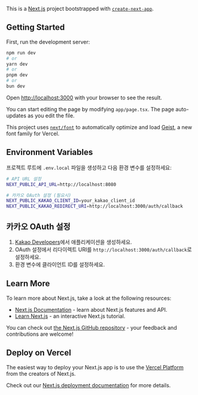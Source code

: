 This is a [Next.js](https://nextjs.org) project bootstrapped with [`create-next-app`](https://nextjs.org/docs/app/api-reference/cli/create-next-app).

## Getting Started

First, run the development server:

```bash
npm run dev
# or
yarn dev
# or
pnpm dev
# or
bun dev
```

Open [http://localhost:3000](http://localhost:3000) with your browser to see the result.

You can start editing the page by modifying `app/page.tsx`. The page auto-updates as you edit the file.

This project uses [`next/font`](https://nextjs.org/docs/app/building-your-application/optimizing/fonts) to automatically optimize and load [Geist](https://vercel.com/font), a new font family for Vercel.

## Environment Variables

프로젝트 루트에 `.env.local` 파일을 생성하고 다음 환경 변수를 설정하세요:

```bash
# API URL 설정
NEXT_PUBLIC_API_URL=http://localhost:8080

# 카카오 OAuth 설정 (필요시)
NEXT_PUBLIC_KAKAO_CLIENT_ID=your_kakao_client_id
NEXT_PUBLIC_KAKAO_REDIRECT_URI=http://localhost:3000/auth/callback
```

## 카카오 OAuth 설정

1. [Kakao Developers](https://developers.kakao.com)에서 애플리케이션을 생성하세요.
2. OAuth 설정에서 리다이렉트 URI를 `http://localhost:3000/auth/callback`로 설정하세요.
3. 환경 변수에 클라이언트 ID를 설정하세요.

## Learn More

To learn more about Next.js, take a look at the following resources:

- [Next.js Documentation](https://nextjs.org/docs) - learn about Next.js features and API.
- [Learn Next.js](https://nextjs.org/learn) - an interactive Next.js tutorial.

You can check out [the Next.js GitHub repository](https://github.com/vercel/next.js) - your feedback and contributions are welcome!

## Deploy on Vercel

The easiest way to deploy your Next.js app is to use the [Vercel Platform](https://vercel.com/new?utm_medium=default-template&filter=next.js&utm_source=create-next-app&utm_campaign=create-next-app-readme) from the creators of Next.js.

Check out our [Next.js deployment documentation](https://nextjs.org/docs/app/building-your-application/deploying) for more details.
